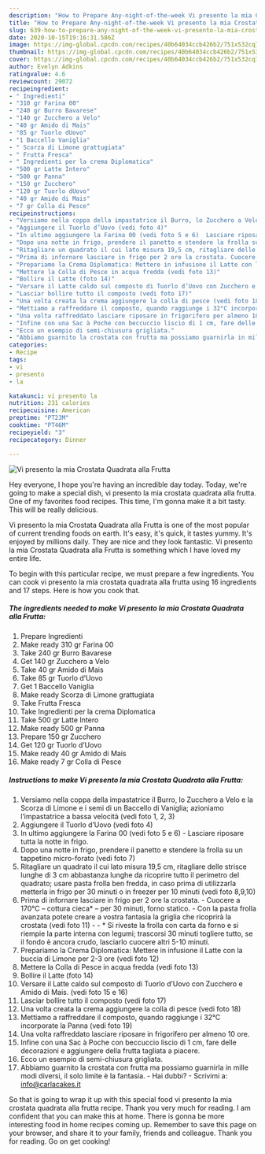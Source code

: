 ```yaml
---
description: "How to Prepare Any-night-of-the-week Vi presento la mia Crostata Quadrata alla Frutta"
title: "How to Prepare Any-night-of-the-week Vi presento la mia Crostata Quadrata alla Frutta"
slug: 639-how-to-prepare-any-night-of-the-week-vi-presento-la-mia-crostata-quadrata-alla-frutta
date: 2020-10-15T19:16:31.586Z
image: https://img-global.cpcdn.com/recipes/40b64034ccb426b2/751x532cq70/vi-presento-la-mia-crostata-quadrata-alla-frutta-recipe-main-photo.jpg
thumbnail: https://img-global.cpcdn.com/recipes/40b64034ccb426b2/751x532cq70/vi-presento-la-mia-crostata-quadrata-alla-frutta-recipe-main-photo.jpg
cover: https://img-global.cpcdn.com/recipes/40b64034ccb426b2/751x532cq70/vi-presento-la-mia-crostata-quadrata-alla-frutta-recipe-main-photo.jpg
author: Evelyn Adkins
ratingvalue: 4.6
reviewcount: 29072
recipeingredient:
- " Ingredienti"
- "310 gr Farina 00"
- "240 gr Burro Bavarese"
- "140 gr Zucchero a Velo"
- "40 gr Amido di Mais"
- "85 gr Tuorlo dUovo"
- "1 Baccello Vaniglia"
- " Scorza di Limone grattugiata"
- " Frutta Fresca"
- " Ingredienti per la crema Diplomatica"
- "500 gr Latte Intero"
- "500 gr Panna"
- "150 gr Zucchero"
- "120 gr Tuorlo dUovo"
- "40 gr Amido di Mais"
- "7 gr Colla di Pesce"
recipeinstructions:
- "Versiamo nella coppa della impastatrice il Burro, lo Zucchero a Velo e la Scorza di Limone e i semi di un Baccello di Vaniglia; azioniamo l’impastatrice a bassa velocità (vedi foto 1, 2, 3)"
- "Aggiungere il Tuorlo d’Uovo (vedi foto 4)"
- "In ultimo aggiungere la Farina 00 (vedi foto 5 e 6)  Lasciare riposare tutta la notte in frigo."
- "Dopo una notte in frigo, prendere il panetto e stendere la frolla su un tappetino micro-forato (vedi foto 7)"
- "Ritagliare un quadrato il cui lato misura 19,5 cm, ritagliare delle strisce lunghe di 3 cm abbastanza lunghe da ricoprire tutto il perimetro del quadrato; usare pasta frolla ben fredda, in caso prima di utilizzarla metterla in frigo per 30 minuti o in freezer per 10 minuti (vedi foto 8,9,10)"
- "Prima di infornare lasciare in frigo per 2 ore la crostata. Cuocere a 170°C – cottura cieca* – per 30 minuti, forno statico. Con la pasta frolla avanzata potete creare a vostra fantasia la griglia che ricoprirà la crostata (vedi foto 11)  * Si riveste la frolla con carta da forno e si riempie la parte interna con legumi; trascorsi 30 minuti togliere tutto, se il fondo è ancora crudo, lasciarlo cuocere altri 5-10 minuti."
- "Prepariamo la Crema Diplomatica: Mettere in infusione il Latte con la buccia di Limone per 2-3 ore (vedi foto 12)"
- "Mettere la Colla di Pesce in acqua fredda (vedi foto 13)"
- "Bollire il Latte (foto 14)"
- "Versare il Latte caldo sul composto di Tuorlo d’Uovo con Zucchero e Amido di Mais. (vedi foto 15 e 16)"
- "Lasciar bollire tutto il composto (vedi foto 17)"
- "Una volta creata la crema aggiungere la colla di pesce (vedi foto 18)"
- "Mettiamo a raffreddare il composto, quando raggiunge i 32°C incorporate la Panna (vedi foto 19)"
- "Una volta raffreddato lasciare riposare in frigorifero per almeno 10 ore."
- "Infine con una Sac à Poche con beccuccio liscio di 1 cm, fare delle decorazioni e aggiungere della frutta tagliata a piacere."
- "Ecco un esempio di semi-chiusura grigliata."
- "Abbiamo guarnito la crostata con frutta ma possiamo guarnirla in mille modi diversi, il solo limite è la fantasia. Hai dubbi?  Scrivimi a: info@carlacakes.it"
categories:
- Recipe
tags:
- vi
- presento
- la

katakunci: vi presento la 
nutrition: 231 calories
recipecuisine: American
preptime: "PT23M"
cooktime: "PT46M"
recipeyield: "3"
recipecategory: Dinner

---
```



![Vi presento la mia Crostata Quadrata alla Frutta](https://img-global.cpcdn.com/recipes/40b64034ccb426b2/751x532cq70/vi-presento-la-mia-crostata-quadrata-alla-frutta-recipe-main-photo.jpg)

Hey everyone, I hope you're having an incredible day today. Today, we're going to make a special dish, vi presento la mia crostata quadrata alla frutta. One of my favorites food recipes. This time, I'm gonna make it a bit tasty. This will be really delicious.



Vi presento la mia Crostata Quadrata alla Frutta is one of the most popular of current trending foods on earth. It's easy, it's quick, it tastes yummy. It's enjoyed by millions daily. They are nice and they look fantastic. Vi presento la mia Crostata Quadrata alla Frutta is something which I have loved my entire life.


To begin with this particular recipe, we must prepare a few ingredients. You can cook vi presento la mia crostata quadrata alla frutta using 16 ingredients and 17 steps. Here is how you cook that.

<!--inarticleads1-->

##### The ingredients needed to make Vi presento la mia Crostata Quadrata alla Frutta:

1. Prepare  Ingredienti
1. Make ready 310 gr Farina 00
1. Take 240 gr Burro Bavarese
1. Get 140 gr Zucchero a Velo
1. Take 40 gr Amido di Mais
1. Take 85 gr Tuorlo d’Uovo
1. Get 1 Baccello Vaniglia
1. Make ready  Scorza di Limone grattugiata
1. Take  Frutta Fresca
1. Take  Ingredienti per la crema Diplomatica
1. Take 500 gr Latte Intero
1. Make ready 500 gr Panna
1. Prepare 150 gr Zucchero
1. Get 120 gr Tuorlo d’Uovo
1. Make ready 40 gr Amido di Mais
1. Make ready 7 gr Colla di Pesce




<!--inarticleads2-->

##### Instructions to make Vi presento la mia Crostata Quadrata alla Frutta:

1. Versiamo nella coppa della impastatrice il Burro, lo Zucchero a Velo e la Scorza di Limone e i semi di un Baccello di Vaniglia; azioniamo l’impastatrice a bassa velocità (vedi foto 1, 2, 3)
1. Aggiungere il Tuorlo d’Uovo (vedi foto 4)
1. In ultimo aggiungere la Farina 00 (vedi foto 5 e 6)  - Lasciare riposare tutta la notte in frigo.
1. Dopo una notte in frigo, prendere il panetto e stendere la frolla su un tappetino micro-forato (vedi foto 7)
1. Ritagliare un quadrato il cui lato misura 19,5 cm, ritagliare delle strisce lunghe di 3 cm abbastanza lunghe da ricoprire tutto il perimetro del quadrato; usare pasta frolla ben fredda, in caso prima di utilizzarla metterla in frigo per 30 minuti o in freezer per 10 minuti (vedi foto 8,9,10)
1. Prima di infornare lasciare in frigo per 2 ore la crostata. - Cuocere a 170°C – cottura cieca* – per 30 minuti, forno statico. - Con la pasta frolla avanzata potete creare a vostra fantasia la griglia che ricoprirà la crostata (vedi foto 11) -  - * Si riveste la frolla con carta da forno e si riempie la parte interna con legumi; trascorsi 30 minuti togliere tutto, se il fondo è ancora crudo, lasciarlo cuocere altri 5-10 minuti.
1. Prepariamo la Crema Diplomatica: Mettere in infusione il Latte con la buccia di Limone per 2-3 ore (vedi foto 12)
1. Mettere la Colla di Pesce in acqua fredda (vedi foto 13)
1. Bollire il Latte (foto 14)
1. Versare il Latte caldo sul composto di Tuorlo d’Uovo con Zucchero e Amido di Mais. (vedi foto 15 e 16)
1. Lasciar bollire tutto il composto (vedi foto 17)
1. Una volta creata la crema aggiungere la colla di pesce (vedi foto 18)
1. Mettiamo a raffreddare il composto, quando raggiunge i 32°C incorporate la Panna (vedi foto 19)
1. Una volta raffreddato lasciare riposare in frigorifero per almeno 10 ore.
1. Infine con una Sac à Poche con beccuccio liscio di 1 cm, fare delle decorazioni e aggiungere della frutta tagliata a piacere.
1. Ecco un esempio di semi-chiusura grigliata.
1. Abbiamo guarnito la crostata con frutta ma possiamo guarnirla in mille modi diversi, il solo limite è la fantasia. - Hai dubbi?  - Scrivimi a: info@carlacakes.it




So that is going to wrap it up with this special food vi presento la mia crostata quadrata alla frutta recipe. Thank you very much for reading. I am confident that you can make this at home. There is gonna be more interesting food in home recipes coming up. Remember to save this page on your browser, and share it to your family, friends and colleague. Thank you for reading. Go on get cooking!
